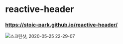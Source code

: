 # reactive-header

### https://stoic-park.github.io/reactive-header/

![스크린샷, 2020-05-25 22-29-07](https://user-images.githubusercontent.com/55645972/82817051-3dc99600-9ed7-11ea-977c-991f0815a79a.png)
